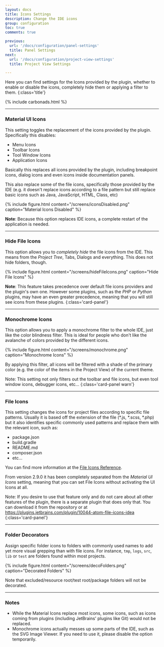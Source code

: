 ```yaml
---
layout: docs
title: Icons Settings
description: Change the IDE icons
group: configuration
toc: true
comments: true

previous:
  url: '/docs/configuration/panel-settings'
  title: Panel Settings
next:
  url: '/docs/configuration/project-view-settings'
  title: Project View Settings

---
```


Here you can find settings for the Icons provided by the plugin, whether to enable or disable the icons, completely hide them or applying a filter to them.
{:class='title'}

{% include carbonads.html %}

----
### Material UI Icons

This setting toggles the replacement of the icons provided by the plugin. Specifically this disables:
- Menu Icons
- Toolbar Icons
- Tool Window Icons
- Application Icons

Basically this replaces all icons provided by the plugin, including breakpoint icons, dialog icons and even icons inside documentation panels.

This also replace some of the file icons, specifically those provided by the IDE (e.g. it doesn't replace icons according to a file pattern but still replace basic icons such as Java, JavaScript, HTML, Class, etc)

{% include figure.html content="/screens/iconsDisabled.png" caption="Material Icons Disabled" %}

**Note**: Because this option replaces IDE icons, a complete restart of the application is needed.

----
### Hide File Icons

This option allows you to _completely hide_ the file icons from the IDE. This means from the _Project Tree_, Tabs, Dialogs and everything. This does not hide folders, though.

{% include figure.html content="/screens/hideFileIcons.png" caption="Hide File Icons" %}

**Note**: This feature takes precedence over default file icons providers and the plugin's own one. However some plugins, such as the _PHP_ or _Python_ plugins, may have an even greater precedence, meaning that you will still see icons from these plugins.
{:class='card-panel'}

----
### Monochrome Icons

This option allows you to apply a monochrome filter to the whole IDE, just like the color blindness filter. This is ideal for people who don't like the avalanche of colors provided by the different icons.

{% include figure.html content="/screens/monochrome.png" caption="Monochrome Icons" %}

By applying this filter, all icons will be filtered with a shade of the primary color (e.g. the color of the items in the Project View) of the current theme.

Note: This setting not only filters out the toolbar and file icons, but even tool window icons, debugger icons, etc...
{:class='card-panel warn'}

----
### File Icons

This setting changes the icons for project files according to specific file patterns. Usually it is based off the extension of the file (*.js, *.scss, *.php) but it also identifies specific commonly used patterns and replace them with the relevant icon, such as:
- package.json
- build.gradle
- README.md
- composer.json
- etc...

You can find more information at the [File Icons Reference]({{site.baseurl}}/docs/reference/file-icons).

From version 2.9.0 it has been completely separated from the _Material UI Icons_ setting, meaning that you can set File Icons without activating the UI Icons at all.

Note: If you desire to use that feature only and do not care about all other features of the plugin, there is a separate plugin that does only that. You can download it from the repository or at https://plugins.jetbrains.com/plugin/10044-atom-file-icons-idea
{:class='card-panel'}

----
### Folder Decorators

Assign specific folder icons to folders with commonly used names to add yet more visual grepping than with file icons. For instance, `tmp`, `logs`, `src`, `lib` or `test` are folders found within most projects.

{% include figure.html content="/screens/decoFolders.png" caption="Decorated Folders" %}

Note that excluded/resource root/test root/package folders will not be decorated.

----
### Notes

- While the Material Icons replace most icons, some icons, such as icons coming from plugins (including JetBrains' plugins like Git) would not be replaced.
- Monochrome icons actually messes up some parts of the IDE, such as the SVG Image Viewer. If you need to use it, please disable the option temporarily.

